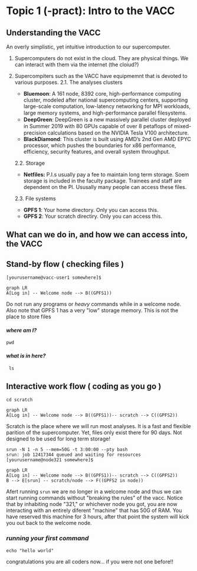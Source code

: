 # Topic 1 (-pract): Intro to the VACC


## Understanding the VACC
An overly simplistic, yet intuitive introduction to our supercomputer.

1. Supercomputers do not exist in the cloud. They are physical things. We can interact with them via the internet (the cloiud?)
2. Supercompiters such as the VACC have equipmemnt that is devoted to various purposes. 
2.1. The analyses clusters
	* **Bluemoon**: A 161 node, 8392 core, high-performance computing cluster, modeled after national supercomputing centers, supporting large-scale computation, low-latency networking for MPI workloads, large memory systems, and high-performance parallel ﬁlesystems.
	* **DeepGreen**: DeepGreen is a new massively parallel cluster deployed in Summer 2019 with 80 GPUs capable of over 8 petaﬂops of mixed-precision calculations based on the NVIDIA Tesla V100 architecture.
	* **BlackDiamond**: This cluster is built using AMD’s 2nd Gen AMD EPYC processor, which pushes the boundaries for x86 performance, efficiency, security features, and overall system throughput.

	2.2. Storage 
	* **Netfiles:** P.I.s usually pay a fee to maintain long term storage. Soem storage is included in the faculty package. Trainees and staff are dependent on the PI. Ususally many people can access these files.

	2.3. File systems
	
	* **GPFS 1**: Your home directory. Only you can access this.  
	* **GPFS 2**: Your scratch directiry. Only you can access this.  

## What can we do in, and how we can access into, the VACC

## Stand-by flow ( checking files )

``
[yourusername@vacc-user1 somewhere]$
``
```mermaid
graph LR
A[Log in] -- Welcome node --> B((GPFS1))
```
Do not run any programs or *heavy* commands while in a welcome node. Also note that GPFS 1 has a very "low" storage memory. This is not the place to store files

#### *where am I?*
``pwd``
#### *what is in here?*
``
ls``

## Interactive work flow ( coding as you go )

``cd scratch``

```mermaid
graph LR
A[Log in] -- Welcome node --> B((GPFS1))-- scratch --> C((GPFS2))
```
Scratch is the place where we will run most analyses. It is a fast and flexible parition of the supercomputer. Yet, files only exist there for 90 days. Not designed to be used for long term storage!

```
srun -N 1 -n 5 --mem=50G -t 3:00:00 --pty bash
srun: job 12417344 queued and waiting for resources
[yourusername@node321 somewhere]$
```

```mermaid
graph LR
A[Log in] -- Welcome node --> B((GPFS1))-- scratch --> C((GPFS2))
B --> E[srun] -- scratch/node --> F((GPFS2 in node))
```
Afert running ``srun`` we are no longer in a welcome node and thus we can start running commands without "breaking the rules" of the vacc. Notice that by inhabiting node "321," or whichever node you got, you are now interacting with an entirely diferent "machine" that has 50G of RAM. You have reserved this machine for 3 hours, after that point the system will kick you out back to the welcome node. 

### *running your first command*
``
echo "hello world"
``

congratulations you are all coders now... if you were not one before!!
